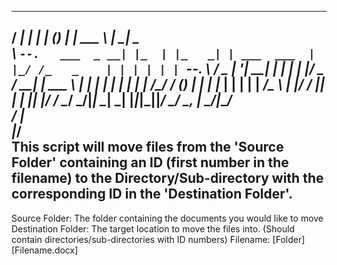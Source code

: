 _____            _    ______ _ _            ______         ___________ 
/  ___|          | |   |  ___(_) |           | ___ \       |_   _|  _  \
\ `--.   ___  _ __| |_  | |_   _| | ___  ___  | |_/ /_   _    | | | | | |
 `--. \ / _ \| '__| __| |  _| | | |/ _ \/ __| | ___ \ | | |   | | | | | |
/\__/ / (_) | |  | |_  | |   | | |  __/\__ \ | |_/ / |_| |  _| |_| |/ / 
\____/ \___/|_|   \__| \_|   |_|_|\___||___/ \____/ \__, |  \___/|___/  
                                                     __/ |              
                                                    |___/               
This script will move files from the 'Source Folder' containing an ID (first number in the filename) to the Directory/Sub-directory with the corresponding ID in the 'Destination Folder'.
----------------------------------------------------------------------------
Source Folder: The folder containing the documents you would like to move
Destination Folder: The target location to move the files into. (Should contain directories/sub-directories with ID numbers)
Filename: [Folder]\[Filename.docx]
